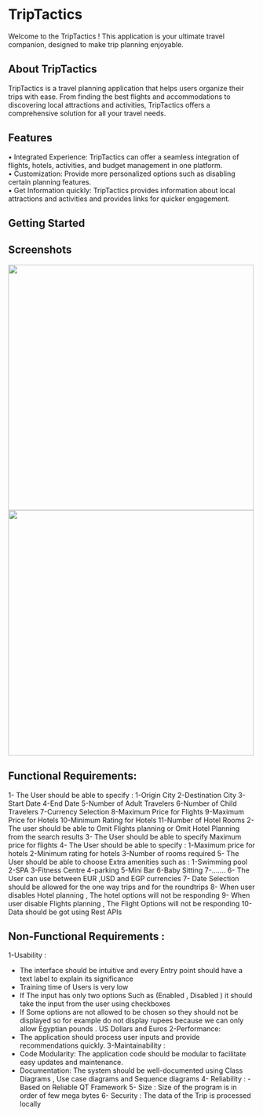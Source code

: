 # TripTactics
Welcome to the TripTactics ! This application is your ultimate travel companion, designed to make trip planning enjoyable.

## About TripTactics
TripTactics is a travel planning application that helps users organize their trips with ease. From finding the best flights and accommodations to discovering local attractions and activities, TripTactics offers a comprehensive solution for all your travel needs.

## Features
• Integrated Experience: TripTactics can offer a seamless integration of flights, hotels, activities, and budget management in one platform.  
• Customization: Provide more personalized options such as disabling certain planning features.  
• Get Information quickly: TripTactics provides information about local attractions and activities and provides links for quicker engagement.  

## Getting Started
## Screenshots
<img src="https://github.com/OmarT-Y/TravelPlaner/assets/73003302/e2cc33d8-81e8-4eb2-9d3d-63cc8a9ace8e" width="500" height="500">
<img src="(https://github.com/OmarT-Y/TravelPlaner/assets/73003302/be4906d0-ab2d-4f4e-bec6-11ecc6ad5c85)" width="500" height="500">

## Functional Requirements:
1-	The User should be able to specify : 
    1-Origin City
    2-Destination City
    3-Start Date
    4-End Date
    5-Number of Adult Travelers
    6-Number of Child Travelers
    7-Currency Selection
    8-Maximum Price for Flights
    9-Maximum Price for Hotels
    10-Minimum Rating for Hotels
    11-Number of Hotel Rooms
2-	The user should be able to Omit Flights planning or Omit Hotel Planning from the search results 
3-	The User should be able to specify Maximum price for flights 
4-	The User should be able to specify :
    1-Maximum price for hotels 
    2-Minimum rating for hotels 
    3-Number of rooms required 
5-	The User should be able to choose Extra amenities such as : 
    1-Swimming pool 
    2-SPA
    3-Fitness Centre 
    4-parking
    5-Mini Bar 
    6-Baby Sitting
    7-…….
6-	The  User can use between EUR ,USD and EGP currencies
7-	Date Selection should be allowed for the one way trips and for the roundtrips 
8-	When  user disables Hotel planning  , The hotel options will not be responding 
9-	When user disable Flights planning , The Flight Options will not be responding 
10-Data should be got using Rest APIs  
## Non-Functional Requirements :
1-Usability :
  -	The interface should be intuitive and every Entry point should have a text label to explain its significance
  -	Training time of Users is very low 
  -	If The input has only two options Such as (Enabled , Disabled ) it should take the input from the user using checkboxes 
  -	If Some options are not allowed to be chosen so they should not be displayed so for example do not display rupees because we can only allow Egyptian pounds . US Dollars and Euros 
2-Performance:
  -	The application should process user inputs and provide recommendations quickly.
3-Maintainability :
  -	Code Modularity: The application code should be modular to facilitate easy updates and maintenance.
  -	Documentation: The system should be well-documented using Class Diagrams , Use case diagrams and Sequence diagrams 
4- Reliability : 
	-Based on Reliable QT Framework
5- Size : Size of the program is in order of few mega bytes
6- Security : The data of the Trip is processed locally
    

